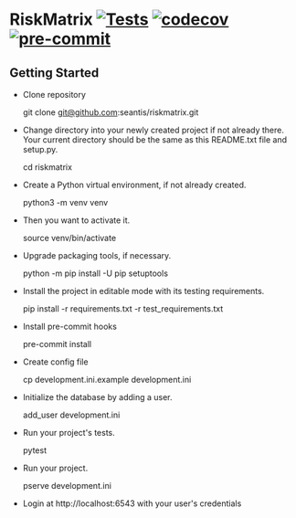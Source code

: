 RiskMatrix [![Tests](https://github.com/seantis/riskmatrix/actions/workflows/tests.yml/badge.svg)](https://github.com/seantis/riskmatrix/actions/workflows/tests.yml) [![codecov](https://codecov.io/gh/seantis/riskmatrix/graph/badge.svg?token=DVCXQ0B2TP)](https://codecov.io/gh/seantis/riskmatrix) [![pre-commit](https://img.shields.io/badge/pre--commit-enabled-brightgreen?logo=pre-commit&logoColor=white)](https://github.com/pre-commit/pre-commit)
================

Getting Started
---------------

- Clone repository

    git clone git@github.com:seantis/riskmatrix.git

- Change directory into your newly created project if not already there. Your
  current directory should be the same as this README.txt file and setup.py.

    cd riskmatrix

- Create a Python virtual environment, if not already created.

    python3 -m venv venv

- Then you want to activate it.

    source venv/bin/activate

- Upgrade packaging tools, if necessary.

    python -m pip install -U pip setuptools

- Install the project in editable mode with its testing requirements.

    pip install -r requirements.txt -r test_requirements.txt

- Install pre-commit hooks

    pre-commit install

- Create config file

    cp development.ini.example development.ini

- Initialize the database by adding a user.

    add_user development.ini

- Run your project's tests.

    pytest

- Run your project.

    pserve development.ini

- Login at http://localhost:6543 with your user's credentials
